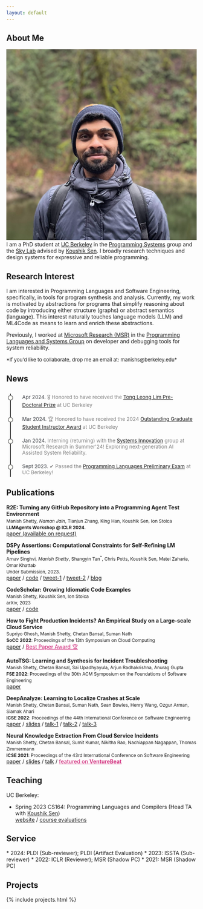 ```yaml
---
layout: default
---
```


## About Me

<img class="profile-picture" src="./images/dpForAll.png">
I am a PhD student at <a href="https://www.berkeley.edu/">UC Berkeley</a> in the <a
  href="https://ps.berkeley.edu/">Programming Systems</a> group and the <a href="https://sky.cs.berkeley.edu/">Sky
  Lab</a> advised by <a href="https://people.eecs.berkeley.edu/~ksen">Koushik Sen</a>. I broadly research techniques and
design systems for expressive and reliable programming.


## Research Interest

I am interested in Programming Languages and Software Engineering, specifically, in tools for program synthesis and
analysis.
Currently, my work is motivated by abstractions for programs that simplify reasoning about code by introducing either
structure (graphs) or abstract semantics (language).
This interest naturally touches language models (LLM) and ML4Code as means to learn and enrich these abstractions.

Previously, I worked at <a href="https://www.microsoft.com/en-us/research/">Microsoft Research (MSR)</a> in the <a
  href="https://www.microsoft.com/en-us/research/theme/systems/">Programming Languages and Systems Group</a> on
developer and debugging tools for system reliability.

<span style="font-size: small;">
  *If you'd like to collaborate, drop me an email at: manishs@berkeley.edu*
</span>

## News

<div class="timeline">
  <div class="outer">
    <div class="card">
      <div class="info">
        <span><span class="title">Apr 2024. </span>
          🎖️ Honored to have received the <a href="https://www2.eecs.berkeley.edu/Students/Awards/12/">Tong Leong Lim
            Pre-Doctoral Prize</a> at UC Berkeley
        </span>
      </div>
    </div>
    <div class="card">
      <div class="info">
        <span><span class="title">Mar 2024. </span>
          🏆 Honored to have received the 2024 <a
            href="https://gsi.berkeley.edu/programs-services/award-programs/ogsi/">Outstanding Graduate Student
            Instructor Award</a> at UC Berkeley
        </span>
      </div>
    </div>
    <div class="card">
      <div class="info">
        <span><span class="title">Jan 2024. </span>
          Interning (returning) with the <a
            href="https://www.microsoft.com/en-us/research/group/systems-innovation/">Systems Innovation</a> group at
          Microsoft Research in Summer'24! Exploring next-generation AI Assisted System Reliability.</span>
      </div>
    </div>
    <div class="card">
      <div class="info">
        <span><span class="title">Sept 2023. </span>
          ✔︎ Passed the <a href="https://eecs.berkeley.edu/resources/grads/phd/prelims/exam-prep">Programming Languages
            Preliminary Exam</a> at UC Berkeley!</span>
      </div>
    </div>
    <div class="card">
      <div class="info">
        <span><span class="title">May 2023. </span>
          Taught my first class: <a href="https://sites.google.com/berkeley.edu/cs164sp23/home">CS164: Compilers and
            Programming Languages</a> at UC Berkeley!</span>
      </div>
    </div>
    <div class="card">
      <div class="info">
        <span><span class="title">Nov 2022. </span>
          🏆 Our <a href="https://dl.acm.org/doi/10.1145/3542929.3563482">empirical study</a> @ Microsoft Research on
          production incidents in large-scale cloud services
          received the <a href="https://twitter.com/ACMSoCC/status/1590128032886685696?s=20"
            style="color: #D33682; font-weight: 500;">Best Paper Award 🏆</a> at <b>SoCC 2022</b>. </span>
      </div>
    </div>
    <div class="card">
      <div class="info">
        <span><span class="title">Aug 2022. </span>
          Started my Ph.D. at UC Berkeley advised by <a href="https://people.eecs.berkeley.edu/~ksen">Prof. Koushik
            Sen</a>. Joining the <a href="https://sky.cs.berkeley.edu/">Sky Lab</a> and the Programming Systems
          group!</span>
      </div>
    </div>
  </div>
</div>


## Publications

**R2E: Turning any GitHub Repository into a Programming Agent Test Environment** <br>
<span style="font-size:85%">Manish Shetty<sup>*</sup>, Naman Jain<sup>*</sup>, Tianjun Zhang, King Han, Koushik Sen, Ion
  Stoica<br>
  **LLMAgents Workshop @ ICLR 2024**. </span> <br>
<a href="">paper (available on request)</a>
<!-- <a href="">code</a> / -->
<!-- <a href="">blog</a> -->

**DSPy Assertions: Computational Constraints for Self-Refining LM Pipelines** <br>
<span style="font-size:85%">Arnav Singhvi<sup>*</sup>, Manish Shetty<sup>*</sup>, Shangyin Tan<sup>*</sup>, Chris Potts,
  Koushik Sen, Matei Zaharia, Omar Khattab<br>
  Under Submission, 2023. </span> <br>
<a href="https://arxiv.org/abs/2312.13382">paper</a> /
<a href="https://github.com/stanfordnlp/dspy/blob/main/dspy/primitives/assertions.py">code</a> /
<a href="https://twitter.com/lateinteraction/status/1735326551393161563">tweet-1</a> /
<a href="https://twitter.com/lateinteraction/status/1755337965751198042">tweet-2</a> /
<a href="/blog/scrivings/dspy-assertions-a-pr-reviews-pov/">blog</a>

**CodeScholar: Growing Idiomatic Code Examples** <br>
<span style="font-size:85%">Manish Shetty, Koushik Sen, Ion Stoica <br>
  arXiv, 2023 </span> <br>
<a href="https://arxiv.org/abs/2312.15157">paper</a> /
<a href="https://github.com/tart-proj/codescholar">code</a>


<!-- **Large-scale Performance Characterization of Distributed Graph Processing Frameworks** <br>
<span style="font-size:85%">Altan Haan<sup>*</sup>, Manish Shetty<sup>*</sup><br>
technical report, 2023 </span> <br>
<a href="/pdf/preprints/graph-study.pdf">paper</a> -->
<!-- <a href="">code</a> / -->
<!-- <a href="">blog</a> -->

**How to Fight Production Incidents? An Empirical Study on a Large-scale Cloud Service** <br>
<span style="font-size:85%">Supriyo Ghosh, Manish Shetty, Chetan Bansal, Suman Nath <br>
  **SoCC 2022**: Proceedings of the 13th Symposium on Cloud Computing </span> <br>
<a href="https://dl.acm.org/doi/10.1145/3542929.3563482">paper</a> / <a
  href="https://twitter.com/ACMSoCC/status/1590128032886685696?s=20" style="color: #D33682; font-weight: 500;">Best
  Paper Award 🏆</a>

**AutoTSG: Learning and Synthesis for Incident Troubleshooting** <br>
<span style="font-size:85%">Manish Shetty, Chetan Bansal, Sai Upadhyayula, Arjun Radhakrishna, Anurag Gupta <br>
  **FSE 2022**: Proceedings of the 30th ACM Symposium on the Foundations of Software Engineering </span> <br>
<a href="https://arxiv.org/pdf/2205.13457.pdf">paper</a>

**DeepAnalyze: Learning to Localize Crashes at Scale** <br>
<span style="font-size:85%">Manish Shetty, Chetan Bansal, Suman Nath, Sean Bowles, Henry Wang, Ozgur Arman, Siamak Ahari
  <br>
  **ICSE 2022**: Proceedings of the 44th International Conference on Software Engineering </span> <br>
<a href="https://arxiv.org/pdf/2109.14326.pdf">paper</a> /
<a href="/pdf/slides/DeepAnalyze_ICSE_2022.pdf">slides</a> /
<a href="https://youtu.be/UqwcSTiIP_I">talk-1</a> /
<a href="https://youtu.be/aFZni_d-Sc0">talk-2</a> /
<a href="https://youtu.be/bT5B30qAaW0">talk-3</a>


**Neural Knowledge Extraction From Cloud Service Incidents** <br>
<span style="font-size:85%"> Manish Shetty, Chetan Bansal, Sumit Kumar, Nikitha Rao, Nachiappan Nagappan, Thomas
  Zimmermann <br>
  **ICSE 2021**: Proceedings of the 43rd International Conference on Software Engineering </span> <br>
<a href="https://arxiv.org/abs/2007.05505">paper</a> /
<a href="pdf/slides/SoftNER_ICSE_2021.pdf">slides</a> /
<a href="https://youtu.be/nObO7Q9NlcA">talk</a> /
<a href="https://venturebeat.com/2020/07/14/microsofts-softner-ai-uses-unsupervised-learning-to-help-triage-cloud-service-outages/"
  style="color: #D33682; font-weight: 500;"> featured on <b>VentureBeat</b> </a>
<!-- <a href="" style="color: #D33682;">Distinguished paper award nomination </a> -->





## Teaching

UC Berkeley:
* Spring 2023 CS164: Programming Languages and Compilers (Head TA with [Koushik
Sen](https://people.eecs.berkeley.edu/~ksen/)) <br>
<a href="https://sites.google.com/berkeley.edu/cs164sp23/home">website</a> / <a
  href="./pdf/courses/cs164sp23-course-evals.pdf">course evaluations</a>


## Service

<aside markdown="1">
  * 2024: PLDI (Sub-reviewer); PLDI (Artifact Evaluation)
  * 2023: ISSTA (Sub-reviewer)
  * 2022: ICLR (Reviewer); MSR (Shadow PC)
  * 2021: MSR (Shadow PC)
</aside>

## Projects

{% include projects.html %}

<br><br>

<style>
  /* Timeline Container */
  .timeline {
    margin: 10px auto;
    padding: 10px;
    overflow: auto;
    height: 210px;
    font-size: 95%;
  }

  /* Outer Layer with the timeline border */
  .outer {
    border-left: 2px solid #333;
  }

  /* Card container */
  .card {
    position: relative;
    margin: 0 0 20px 20px;
    padding: 0 0 0 10px;
    color: gray;
    /* max-width: 90%; */
  }

  /* Information about the timeline */
  .info {
    display: flex;
    flex-direction: column;
  }

  /* Title of the card */
  .title {
    color: #0d1117c4;
    position: relative;
  }

  /* Timeline dot  */
  .title::before {
    content: "";
    position: absolute;
    width: 10px;
    height: 10px;
    background: #fffff8;
    border-radius: 999px;
    left: -38px;
    top: 3px;
    border: 2px solid gray;
  }

  /* remove underline for a tag with id author-name */
  a#author-name {
    text-decoration: none;
    border-bottom: none;
  }
</style>